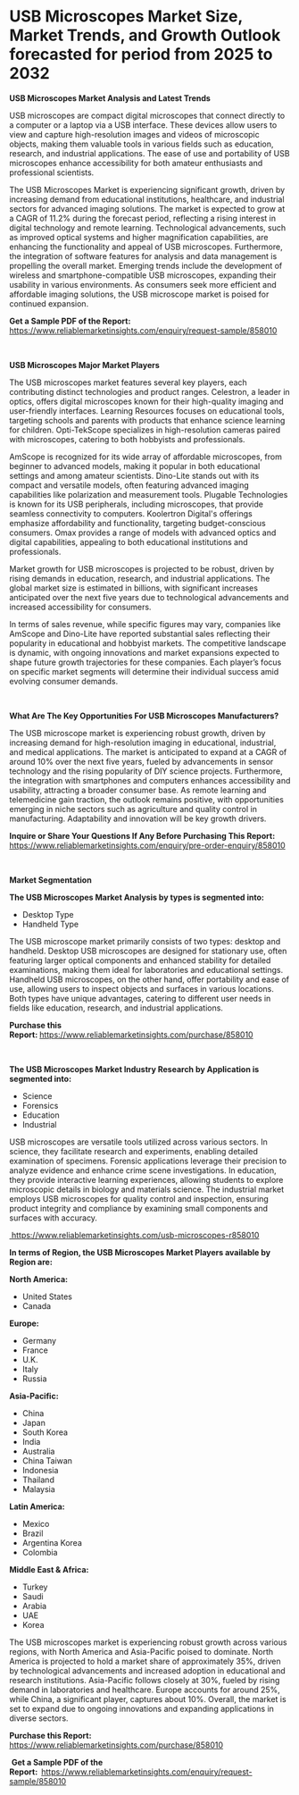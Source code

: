 <p><h1>USB Microscopes Market Size, Market Trends, and Growth Outlook forecasted for period from 2025 to 2032</h1></p><p><strong>USB Microscopes Market Analysis and Latest Trends</strong></p>
<p><p>USB microscopes are compact digital microscopes that connect directly to a computer or a laptop via a USB interface. These devices allow users to view and capture high-resolution images and videos of microscopic objects, making them valuable tools in various fields such as education, research, and industrial applications. The ease of use and portability of USB microscopes enhance accessibility for both amateur enthusiasts and professional scientists.</p><p>The USB Microscopes Market is experiencing significant growth, driven by increasing demand from educational institutions, healthcare, and industrial sectors for advanced imaging solutions. The market is expected to grow at a CAGR of 11.2% during the forecast period, reflecting a rising interest in digital technology and remote learning. Technological advancements, such as improved optical systems and higher magnification capabilities, are enhancing the functionality and appeal of USB microscopes. Furthermore, the integration of software features for analysis and data management is propelling the overall market. Emerging trends include the development of wireless and smartphone-compatible USB microscopes, expanding their usability in various environments. As consumers seek more efficient and affordable imaging solutions, the USB microscope market is poised for continued expansion.</p></p>
<p><strong>Get a Sample PDF of the Report:&nbsp;</strong> <a href="https://www.reliablemarketinsights.com/enquiry/request-sample/858010?utm_campaign=2931&utm_medium=2&utm_source=Github&utm_content=ia&utm_term=13042025&utm_id=usb-microscopes">https://www.reliablemarketinsights.com/enquiry/request-sample/858010</a></p>
<p>&nbsp;</p>
<p><strong>USB Microscopes Major Market Players</strong></p>
<p><p>The USB microscopes market features several key players, each contributing distinct technologies and product ranges. Celestron, a leader in optics, offers digital microscopes known for their high-quality imaging and user-friendly interfaces. Learning Resources focuses on educational tools, targeting schools and parents with products that enhance science learning for children. Opti-TekScope specializes in high-resolution cameras paired with microscopes, catering to both hobbyists and professionals. </p><p>AmScope is recognized for its wide array of affordable microscopes, from beginner to advanced models, making it popular in both educational settings and among amateur scientists. Dino-Lite stands out with its compact and versatile models, often featuring advanced imaging capabilities like polarization and measurement tools. Plugable Technologies is known for its USB peripherals, including microscopes, that provide seamless connectivity to computers. Koolertron Digital's offerings emphasize affordability and functionality, targeting budget-conscious consumers. Omax provides a range of models with advanced optics and digital capabilities, appealing to both educational institutions and professionals.</p><p>Market growth for USB microscopes is projected to be robust, driven by rising demands in education, research, and industrial applications. The global market size is estimated in billions, with significant increases anticipated over the next five years due to technological advancements and increased accessibility for consumers.</p><p>In terms of sales revenue, while specific figures may vary, companies like AmScope and Dino-Lite have reported substantial sales reflecting their popularity in educational and hobbyist markets. The competitive landscape is dynamic, with ongoing innovations and market expansions expected to shape future growth trajectories for these companies. Each player’s focus on specific market segments will determine their individual success amid evolving consumer demands.</p></p>
<p>&nbsp;</p>
<p><strong>What Are The Key Opportunities For USB Microscopes Manufacturers?</strong></p>
<p><p>The USB microscope market is experiencing robust growth, driven by increasing demand for high-resolution imaging in educational, industrial, and medical applications. The market is anticipated to expand at a CAGR of around 10% over the next five years, fueled by advancements in sensor technology and the rising popularity of DIY science projects. Furthermore, the integration with smartphones and computers enhances accessibility and usability, attracting a broader consumer base. As remote learning and telemedicine gain traction, the outlook remains positive, with opportunities emerging in niche sectors such as agriculture and quality control in manufacturing. Adaptability and innovation will be key growth drivers.</p></p>
<p><strong>Inquire or Share Your Questions If Any Before Purchasing This Report:</strong> <a href="https://www.reliablemarketinsights.com/enquiry/pre-order-enquiry/858010?utm_campaign=2931&utm_medium=2&utm_source=Github&utm_content=ia&utm_term=13042025&utm_id=usb-microscopes">https://www.reliablemarketinsights.com/enquiry/pre-order-enquiry/858010</a></p>
<p>&nbsp;</p>
<p><strong>Market Segmentation</strong></p>
<p><strong>The USB Microscopes Market Analysis by types is segmented into:</strong></p>
<p><ul><li>Desktop Type</li><li>Handheld Type</li></ul></p>
<p><p>The USB microscope market primarily consists of two types: desktop and handheld. Desktop USB microscopes are designed for stationary use, often featuring larger optical components and enhanced stability for detailed examinations, making them ideal for laboratories and educational settings. Handheld USB microscopes, on the other hand, offer portability and ease of use, allowing users to inspect objects and surfaces in various locations. Both types have unique advantages, catering to different user needs in fields like education, research, and industrial applications.</p></p>
<p><strong>Purchase this Report:&nbsp;</strong><a href="https://www.reliablemarketinsights.com/purchase/858010?utm_campaign=2931&utm_medium=2&utm_source=Github&utm_content=ia&utm_term=13042025&utm_id=usb-microscopes">https://www.reliablemarketinsights.com/purchase/858010</a></p>
<p>&nbsp;</p>
<p><strong>The USB Microscopes Market Industry Research by Application is segmented into:</strong></p>
<p><ul><li>Science</li><li>Forensics</li><li>Education</li><li>Industrial</li></ul></p>
<p><p>USB microscopes are versatile tools utilized across various sectors. In science, they facilitate research and experiments, enabling detailed examination of specimens. Forensic applications leverage their precision to analyze evidence and enhance crime scene investigations. In education, they provide interactive learning experiences, allowing students to explore microscopic details in biology and materials science. The industrial market employs USB microscopes for quality control and inspection, ensuring product integrity and compliance by examining small components and surfaces with accuracy.</p></p>
<p><a href="https://www.reliablemarketinsights.com/usb-microscopes-r858010?utm_campaign=2931&utm_medium=2&utm_source=Github&utm_content=ia&utm_term=13042025&utm_id=usb-microscopes">&nbsp;https://www.reliablemarketinsights.com/usb-microscopes-r858010</a></p>
<p><strong>In terms of Region, the USB Microscopes Market Players available by Region are:</strong></p>
<p>
    <p> <strong> North America: </strong>
        <ul>
            <li>United States</li>
            <li>Canada</li>
        </ul>
        </p> 
    <p> <strong> Europe: </strong>
        <ul>
            <li>Germany</li>
            <li>France</li>
            <li>U.K.</li>
            <li>Italy</li>
            <li>Russia</li>
        </ul>
        </p> 
    <p> <strong> Asia-Pacific: </strong>
        <ul>
            <li>China</li>
            <li>Japan</li>
            <li>South Korea</li>
            <li>India</li>
            <li>Australia</li>
            <li>China Taiwan</li>
            <li>Indonesia</li>
            <li>Thailand</li>
            <li>Malaysia</li>
        </ul>
        </p> 
    <p> <strong> Latin America: </strong>
        <ul>
            <li>Mexico</li>
            <li>Brazil</li>
            <li>Argentina Korea</li>
            <li>Colombia</li>
        </ul>
        </p> 
    <p> <strong> Middle East & Africa: </strong>
        <ul>
            <li>Turkey</li>
            <li>Saudi</li>
            <li>Arabia</li>
            <li>UAE</li>
            <li>Korea</li>
        </ul>
    </p>
    </p>
<p><p>The USB microscopes market is experiencing robust growth across various regions, with North America and Asia-Pacific poised to dominate. North America is projected to hold a market share of approximately 35%, driven by technological advancements and increased adoption in educational and research institutions. Asia-Pacific follows closely at 30%, fueled by rising demand in laboratories and healthcare. Europe accounts for around 25%, while China, a significant player, captures about 10%. Overall, the market is set to expand due to ongoing innovations and expanding applications in diverse sectors.</p></p>
<p><strong>Purchase this Report: </strong><a href="https://www.reliablemarketinsights.com/purchase/858010?utm_campaign=2931&utm_medium=2&utm_source=Github&utm_content=ia&utm_term=13042025&utm_id=usb-microscopes">https://www.reliablemarketinsights.com/purchase/858010</a></p>
<p>&nbsp;<strong>Get a Sample PDF of the Report:&nbsp;&nbsp;</strong><a href="https://www.reliablemarketinsights.com/enquiry/request-sample/858010?utm_campaign=2931&utm_medium=2&utm_source=Github&utm_content=ia&utm_term=13042025&utm_id=usb-microscopes">https://www.reliablemarketinsights.com/enquiry/request-sample/858010</a></p>
<p><strong></strong></p>
<p><p></p><p></p><p></p></p>